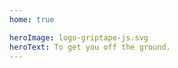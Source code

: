 ```yaml
---
home: true

heroImage: logo-griptape-js.svg
heroText: To get you off the ground.
---
```


<hero-floating-logo></hero-floating-logo>

<starting-section> </starting-section>

<start-now> </start-now>

<footer-section> </footer-section>

